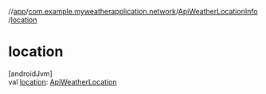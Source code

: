 //[app](../../../index.md)/[com.example.myweatherapplication.network](../index.md)/[ApiWeatherLocationInfo](index.md)/[location](location.md)

# location

[androidJvm]\
val [location](location.md): [ApiWeatherLocation](../-api-weather-location/index.md)
